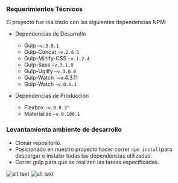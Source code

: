 ### Requerimientos Técnicos

El proyecto fue realizado con las siguientes dependencias NPM:

+ Dependencias de Desarrollo 
  - Gulp `~v.3.9.1`
  - Gulp-Concat `~v.2.6.1`
  - Gulp-Minify-CSS `~v.1.2.4`
  - Gulp-Sass `~v.3.1.0`
  - Gulp-Uglify `~v.3.0.0`
  - Gulp-Watch `~v.4.3.11
  - Gulp-Watch `~v.0.9.1`
  
+ Dependencias de Producción 
  - Flexbox `~v.0.0.3"`
  - Materialize `~v.0.100.1`

### Levantamiento ambiente de desarrollo

+ Clonar repositorio.
+ Posicionado en nuestro proyecto hacer correr `npm install`para descargar e instalar todas las dependencias utilizadas.
+ Correr gulp para que se realizen las tareas especificadas.


![alt text](https://raw.githubusercontent.com/amakamala/printerest/master/dist/img/desktop.png)
![alt text](https://raw.githubusercontent.com/amakamala/printerest/master/dist/img/modal.png)

